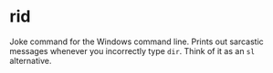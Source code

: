 # rid
Joke command for the Windows command line. Prints out sarcastic messages whenever you incorrectly type `dir`. Think of it as an `sl` alternative.
